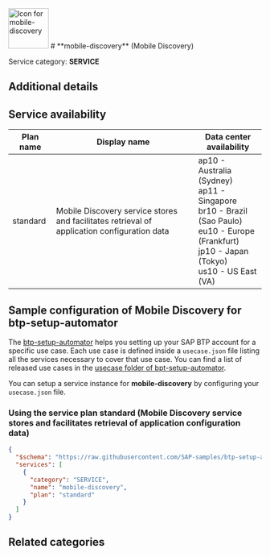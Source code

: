 <img src="data:;base64, None" alt="Icon for mobile-discovery" width="80px"/>
# **mobile-discovery** (Mobile Discovery)

Service category: **SERVICE**

## Additional details


## Service availability

| Plan name | Display name | Data center availability  |
|------|----------------|---------------------------|
|  standard  |  Mobile Discovery service stores and facilitates retrieval of application configuration data  | ap10 - Australia (Sydney)<br> ap11 - Singapore<br> br10 - Brazil (Sao Paulo)<br> eu10 - Europe (Frankfurt)<br> jp10 - Japan (Tokyo)<br> us10 - US East (VA)  |

## Sample configuration of **Mobile Discovery** for btp-setup-automator

The [btp-setup-automator](https://github.com/SAP-samples/btp-setup-automator) helps you setting up your SAP BTP account for a specific use case. Each use case is defined inside a `usecase.json` file listing all the services necessary to cover that use case. You can find a list of released use cases in the [usecase folder of bpt-setup-automator](https://github.com/SAP-samples/btp-setup-automator/tree/main/usecases).

You can setup a service instance for **mobile-discovery** by configuring your `usecase.json` file.

### Using the service plan **standard** (Mobile Discovery service stores and facilitates retrieval of application configuration data)

```json
{
  "$schema": "https://raw.githubusercontent.com/SAP-samples/btp-setup-automator/main/libs/btpsa-usecase.json",
  "services": [
    {
      "category": "SERVICE",
      "name": "mobile-discovery",
      "plan": "standard"
    }
  ]
}
```

## Related categories
